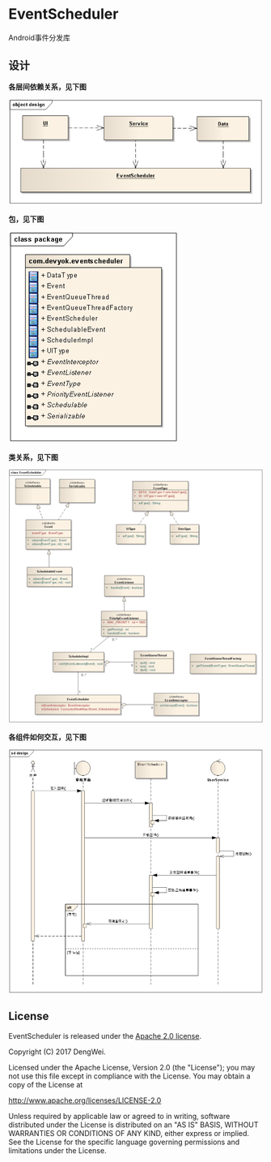 # EventScheduler
Android事件分发库

## 设计 ##

**各层间依赖关系，见下图**

![](https://raw.githubusercontent.com/devyok/EventScheduler/master/eventscheduler_design_layer.png)

**包，见下图**

![](https://raw.githubusercontent.com/devyok/EventScheduler/master/eventscheduler_design_package.png)

**类关系，见下图**

![](https://raw.githubusercontent.com/devyok/EventScheduler/master/eventscheduler_design_class.png)


**各组件如何交互，见下图**

![](https://raw.githubusercontent.com/devyok/EventScheduler/master/eventscheduler_design_seq.png)

## License ##
EventScheduler is released under the [Apache 2.0 license](https://github.com/devyok/EventScheduler/blob/master/LICENSE).

Copyright (C) 2017 DengWei.

Licensed under the Apache License, Version 2.0 (the "License");
you may not use this file except in compliance with the License.
You may obtain a copy of the License at

  http://www.apache.org/licenses/LICENSE-2.0

Unless required by applicable law or agreed to in writing, software
distributed under the License is distributed on an "AS IS" BASIS,
WITHOUT WARRANTIES OR CONDITIONS OF ANY KIND, either express or implied.
See the License for the specific language governing permissions and
limitations under the License.
